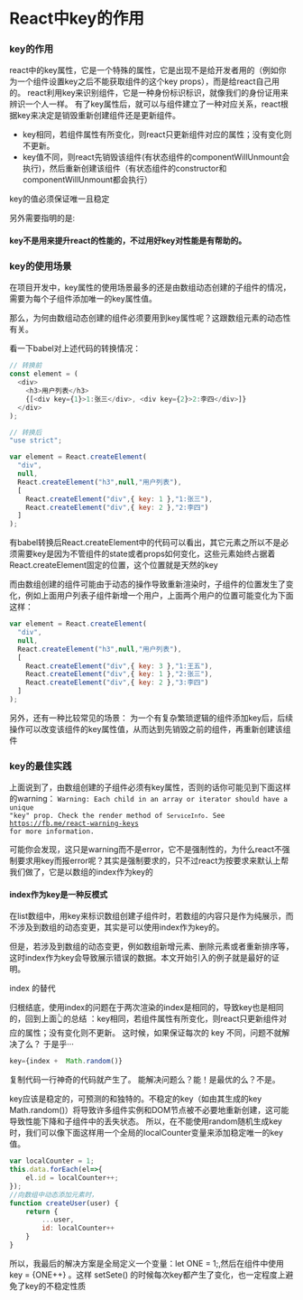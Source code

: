 React中key的作用
====
### key的作用

react中的key属性，它是一个特殊的属性，它是出现不是给开发者用的（例如你为一个组件设置key之后不能获取组件的这个key props），而是给react自己用的。
react利用key来识别组件，它是一种身份标识标识，就像我们的身份证用来辨识一个人一样。
有了key属性后，就可以与组件建立了一种对应关系，react根据key来决定是销毁重新创建组件还是更新组件。
* key相同，若组件属性有所变化，则react只更新组件对应的属性；没有变化则不更新。
* key值不同，则react先销毁该组件(有状态组件的componentWillUnmount会执行)，然后重新创建该组件（有状态组件的constructor和componentWillUnmount都会执行）

key的值必须保证唯一且稳定

另外需要指明的是:
#### key不是用来提升react的性能的，不过用好key对性能是有帮助的。

### key的使用场景
在项目开发中，key属性的使用场景最多的还是由数组动态创建的子组件的情况，需要为每个子组件添加唯一的key属性值。

那么，为何由数组动态创建的组件必须要用到key属性呢？这跟数组元素的动态性有关。

看一下babel对上述代码的转换情况：
```javascript
// 转换前
const element = (
  <div>
    <h3>用户列表</h3>
    {[<div key={1}>1:张三</div>, <div key={2}>2:李四</div>]}
  </div>
);

// 转换后
"use strict";

var element = React.createElement(
  "div",
  null,
  React.createElement("h3",null,"用户列表"),
  [
    React.createElement("div",{ key: 1 },"1:张三"), 
    React.createElement("div",{ key: 2 },"2:李四")
  ]
);
```
有babel转换后React.createElement中的代码可以看出，其它元素之所以不是必须需要key是因为不管组件的state或者props如何变化，这些元素始终占据着React.createElement固定的位置，这个位置就是天然的key

而由数组创建的组件可能由于动态的操作导致重新渲染时，子组件的位置发生了变化，例如上面用户列表子组件新增一个用户，上面两个用户的位置可能变化为下面这样：
```javascript
var element = React.createElement(
  "div",
  null,
  React.createElement("h3",null,"用户列表"),
  [
    React.createElement("div",{ key: 3 },"1:王五"), 
    React.createElement("div",{ key: 1 },"2:张三"), 
    React.createElement("div",{ key: 2 },"3:李四")
  ]
);
```
另外，还有一种比较常见的场景：
为一个有复杂繁琐逻辑的组件添加key后，后续操作可以改变该组件的key属性值，从而达到先销毁之前的组件，再重新创建该组件

### key的最佳实践
上面说到了，由数组创建的子组件必须有key属性，否则的话你可能见到下面这样的warning：
<code>Warning: Each child in an array or iterator should have a unique "key" prop. Check the render method of `ServiceInfo`. See https://fb.me/react-warning-keys for more information.</code>

可能你会发现，这只是warning而不是error，它不是强制性的，为什么react不强制要求用key而报error呢？其实是强制要求的，只不过react为按要求来默认上帮我们做了，它是以数组的index作为key的
#### index作为key是一种反模式
在list数组中，用key来标识数组创建子组件时，若数组的内容只是作为纯展示，而不涉及到数组的动态变更，其实是可以使用index作为key的。

但是，若涉及到数组的动态变更，例如数组新增元素、删除元素或者重新排序等，这时index作为key会导致展示错误的数据。本文开始引入的例子就是最好的证明。


index 的替代

归根结底，使用index的问题在于两次渲染的index是相同的，导致key也是相同的，回到上面👆的总结 ：key相同，若组件属性有所变化，则react只更新组件对应的属性；没有变化则不更新。
这时候，如果保证每次的 key 不同，问题不就解决了么？
于是乎···
```javascript
key={index +  Math.random()}
```
复制代码一行神奇的代码就产生了。
能解决问题么？能！是最优的么？不是。

key应该是稳定的，可预测的和独特的。不稳定的key（如由其生成的key Math.random()）将导致许多组件实例和DOM节点被不必要地重新创建，这可能导致性能下降和子组件中的丢失状态。
所以，在不能使用random随机生成key时，我们可以像下面这样用一个全局的localCounter变量来添加稳定唯一的key值。
```javascript
var localCounter = 1;
this.data.forEach(el=>{
    el.id = localCounter++;
});
//向数组中动态添加元素时，
function createUser(user) {
    return {
        ...user,
        id: localCounter++
    }
}

```
所以，我最后的解决方案是全局定义一个变量：let ONE = 1;,然后在组件中使用 key = {ONE++} 。这样 setSete() 的时候每次key都产生了变化，也一定程度上避免了key的不稳定性质